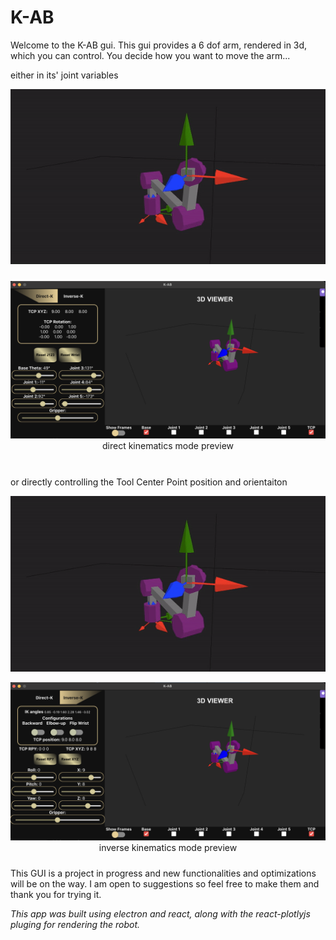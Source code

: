 # K-AB

Welcome to the K-AB gui. This gui provides a 6 dof arm, rendered in 3d, which you can control. You decide how you want to move the arm...

either in its' joint variables
<p align="center" style="margin-bottom: 1.5rem">
    <img src="./readme_media/DK_seq_g.gif"/>
</p>

<div align="center" style="margin-bottom: 1.5rem">
    <img src="./readme_media/dk_ss.png">
    <footer>direct kinematics mode preview</footer>
</div>

<br>
or directly controlling the Tool Center Point position and orientaiton
<p align="center">
    <img src="./readme_media/IK_seq_g.gif"/>
</p>

<div align="center" style="margin-bottom: 1.5rem">
    <img src="./readme_media/ik_ss.png">
    <footer>inverse kinematics mode preview</footer>
</div>

This GUI is a project in progress and new functionalities and optimizations will be on the way. I am open to suggestions so feel free to make them and thank you for trying it.

*This app was built using electron and react, along with the react-plotlyjs pluging for rendering the robot.*